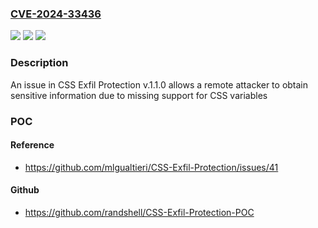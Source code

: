 ### [CVE-2024-33436](https://cve.mitre.org/cgi-bin/cvename.cgi?name=CVE-2024-33436)
![](https://img.shields.io/static/v1?label=Product&message=n%2Fa&color=blue)
![](https://img.shields.io/static/v1?label=Version&message=n%2Fa&color=blue)
![](https://img.shields.io/static/v1?label=Vulnerability&message=n%2Fa&color=brighgreen)

### Description

An issue in CSS Exfil Protection v.1.1.0 allows a remote attacker to obtain sensitive information due to missing support for CSS variables

### POC

#### Reference
- https://github.com/mlgualtieri/CSS-Exfil-Protection/issues/41

#### Github
- https://github.com/randshell/CSS-Exfil-Protection-POC

